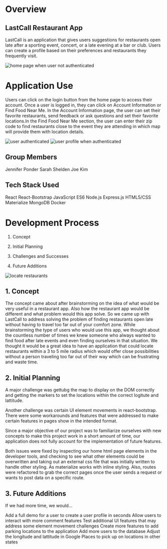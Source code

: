 # Overview
## LastCall Restaurant App

LastCall is an application that gives users suggestions for restaurants open late after a sporting event, concert, or a late evening at a bar or club. Users can create a profile based on their preferences and restaurants they frequently visit. 

![home page when user not authenticated](public/assets/user_notlogged.jpeg)


# Application Use
Users can click on the login button from the home page to access their account. Once a user is logged in, they can click on Account Information or Find Food Near Me. In the Account Information page, the user can set their favorite restaurants, send feedback or ask questions and set their favorite locations.In the Find Food Near Me section, the user can enter their zip code to find restaurants close to the event they are attending in which map will provide them with location details.

![user authenticated](public/assets/user_authenticated.jpeg)
![user profile when authenticated](public/assets/user_profilelc.jpeg)


## Group Members
Jennifer Ponder
Sarah Shelden
Joe Kim

## Tech Stack Used

React 
React-Bootstrap
JavaScript ES6
Node.js
Express.js
HTML5/CSS
Materialize
MongoDB
Docker


# Development Process
1. Concept

2. Initial Planning

3. Challenges and Successes

4. Future Additions

![locate restaurants](public/assets/lastcall_lastpage.jpeg)

## 1. Concept
The concept came about after brainstorming on the idea of what would be very useful in a restaurant app. Also how the restaurant app would be different and what problem would this app solve. So we came up with LastCall to address solving the problem of finding restaurants open late without having to travel too far out of your comfort zone. While brainstorming the type of users who would use this app, we thought about the countless number of times we knew someone who always wanted to find food after late events and even finding ourselves in that situation. We thought it would be a great idea to have an application that could locate restaurants within a 3 to 5 mile radius which would offer close possibilities without a person traveling too far out of their way which can be frustrating and waste time.

## 2. Initial Planning

A major challenge was gettubg the map to display on the DOM correctly and getting the markers to set the locations within the correct logitute and lattitude.

Another challenge was certain UI element movements in react-bootstrap. There were some workarounds and features that were addressed to make certain features in pages show in the intended format.

Since a major objective of our project was to familiarize ourselves with new concepts to make this project work in a short amount of time, our application does not fully account for the implementation of future features.

Both issues were fixed by inspecting our home html page elements in the developer tools, and checking to see what other elements could be overwritten and taking out an external css file that was initially written to handle other styling. As materialize works with inline styling. Also, routes were refactored to grab the correct pages once the user sends a request or wants to post data on a specific route.

## 3. Future Additions

If we had more time, we would...

Add a full demo for a user to create a user profile in seconds
Allow users to interact with more comment features
Test additional UI features that may address some element movement challenges
Create more features to add parking locations to the application
Add more users to the database
Adjust the longitude and lattitude in Google Places to pick up on locations in other states


